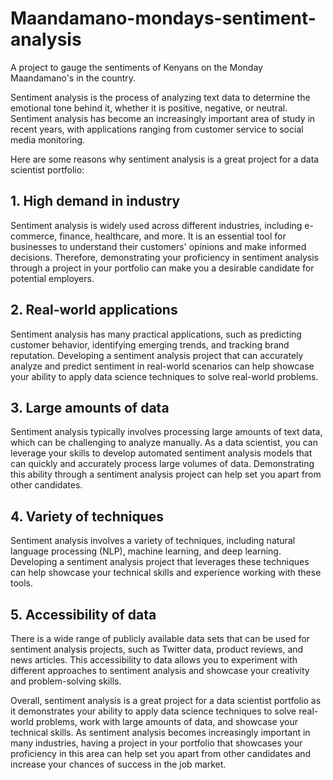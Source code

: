 # Maandamano-mondays-sentiment-analysis
A project to gauge the sentiments of Kenyans on the Monday Maandamano's in the country.

Sentiment analysis is the process of analyzing text data to determine the emotional tone behind it, whether it is positive, negative, or neutral. Sentiment analysis has become an increasingly important area of study in recent years, with applications ranging from customer service to social media monitoring.

Here are some reasons why sentiment analysis is a great project for a data scientist portfolio:

## 1. High demand in industry
Sentiment analysis is widely used across different industries, including e-commerce, finance, healthcare, and more. It is an essential tool for businesses to understand their customers' opinions and make informed decisions. Therefore, demonstrating your proficiency in sentiment analysis through a project in your portfolio can make you a desirable candidate for potential employers.

## 2. Real-world applications
Sentiment analysis has many practical applications, such as predicting customer behavior, identifying emerging trends, and tracking brand reputation. Developing a sentiment analysis project that can accurately analyze and predict sentiment in real-world scenarios can help showcase your ability to apply data science techniques to solve real-world problems.

## 3. Large amounts of data
Sentiment analysis typically involves processing large amounts of text data, which can be challenging to analyze manually. As a data scientist, you can leverage your skills to develop automated sentiment analysis models that can quickly and accurately process large volumes of data. Demonstrating this ability through a sentiment analysis project can help set you apart from other candidates.

## 4. Variety of techniques
Sentiment analysis involves a variety of techniques, including natural language processing (NLP), machine learning, and deep learning. Developing a sentiment analysis project that leverages these techniques can help showcase your technical skills and experience working with these tools.

## 5. Accessibility of data
There is a wide range of publicly available data sets that can be used for sentiment analysis projects, such as Twitter data, product reviews, and news articles. This accessibility to data allows you to experiment with different approaches to sentiment analysis and showcase your creativity and problem-solving skills.

Overall, sentiment analysis is a great project for a data scientist portfolio as it demonstrates your ability to apply data science techniques to solve real-world problems, work with large amounts of data, and showcase your technical skills. As sentiment analysis becomes increasingly important in many industries, having a project in your portfolio that showcases your proficiency in this area can help set you apart from other candidates and increase your chances of success in the job market.
